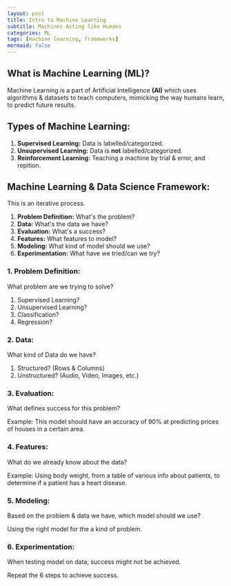```yaml
---
layout: post
title: Intro to Machine Learning
subtitle: Machines Acting like Humans
categories: ML
tags: [machine learning, frameworks]
mermaid: false
---
```


## What is Machine Learning **(ML)**?
Machine Learning is a part of Artificial Intelligence **(AI)** which uses algorithms & datasets to teach computers, mimicking the way humans learn, to predict future results.

## Types of Machine Learning:
1. **Supervised Learning:** Data is labelled/categorized.
2. **Unsupervised Learning:** Data is **not** labelled/categorized.
3. **Reinforcement Learning:** Teaching a machine by trial & error, and repition.

## Machine Learning & Data Science Framework:

This is an iterative process.

1. **Problem Definition:** What's the problem?
2. **Data:** What's the data we have?
3. **Evaluation:** What's a success?
4. **Features:** What features to model?
5. **Modeling:** What kind of model should we use?
6. **Experimentation:** What have we tried/can we try?

### 1. Problem Definition:
What problem are we trying to solve?
1. Supervised Learning?
2. Unsupervised Learning?
3. Classification?
4. Regression?

### 2. Data:
What kind of Data do we have?
1. Structured? (Rows & Columns)
2. Unstructured? (Audio, Video, Images, etc.)

### 3. Evaluation:
What defines success for this problem?

Example: This model should have an accuracy of 90% at predicting prices of houses in a certain area.

### 4. Features:
What do we already know about the data?

Example: Using body weight, from a table of various info about patients, to determine if a patient has a heart disease. 

### 5. Modeling:
Based on the problem & data we have, which model should we use?

Using the right model for the a kind of problem.

### 6. Experimentation:
When testing model on data, success might not be achieved.

Repeat the 6 steps to achieve success.


